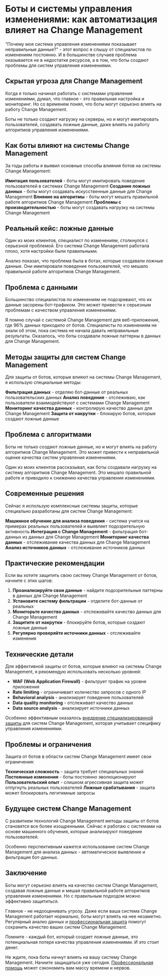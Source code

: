 ﻿# Боты и системы управления изменениями: как автоматизация влияет на Change Management

"Почему моя система управления изменениями показывает неправильные данные?" - этот вопрос я слышу от специалистов по изменениям постоянно. И в большинстве случаев проблема оказывается не в недостатке ресурсов, а в том, что боты создают проблемы для систем управления изменениями.

## Скрытая угроза для Change Management

Когда я только начинал работать с системами управления изменениями, думал, что главное - это правильная настройка и мониторинг. Но со временем понял, что боты могут серьезно влиять на работу Change Management.

Боты не только создают нагрузку на серверы, но и могут имитировать пользователей, создавать ложные данные, даже влиять на работу алгоритмов управления изменениями.

## Как боты влияют на системы Change Management

За годы работы я выявил основные способы влияния ботов на системы Change Management:

**Имитация пользователей** - боты могут имитировать поведение пользователей в системах Change Management
**Создание ложных данных** - боты могут создавать искусственные данные для Change Management
**Влияние на алгоритмы** - боты могут мешать правильной работе алгоритмов Change Management
**Проблемы с производительностью** - боты могут создавать нагрузку на системы Change Management

## Реальный кейс: ложные данные

Один из моих клиентов, специалист по изменениям, столкнулся с серьезной проблемой. Его система Change Management работала плохо, хотя настройки были правильными.

Анализ показал, что проблема была в ботах, которые создавали ложные данные. Они имитировали поведение пользователей, что мешало правильной работе алгоритмов Change Management.

## Проблема с данными

Большинство специалистов по изменениям не подозревают, что их данные засорены бот-трафиком. Это может привести к серьезным проблемам с качеством управления изменениями.

Я помню случай с системой Change Management для веб-приложения, где 96% данных приходило от ботов. Специалисты по изменениям не знали об этом, пока система не начала давать неправильные результаты. Оказалось, что боты создавали ложные паттерны в данных для Change Management.

## Методы защиты для систем Change Management

Для защиты от ботов, которые влияют на системы Change Management, я использую специальные методы:

**Фильтрация данных** - отделяю бот-данные от реальных пользовательских данных
**Анализ поведения** - отслеживаю, как пользователи взаимодействуют с системами Change Management
**Мониторинг качества данных** - контролирую качество данных для Change Management
**Защита от накрутки** - блокирую ботов, которые создают ложные данные

## Проблема с алгоритмами

Боты не только создают ложные данные, но и могут влиять на работу алгоритмов Change Management. Это может привести к неправильной оценке качества систем управления изменениями.

Один из моих клиентов рассказывал, как боты создавали нагрузку на систему алгоритмов Change Management. Это мешало правильной работе и приводило к снижению качества управления изменениями.

## Современные решения

Сейчас я использую комплексные системы защиты, которые специально разработаны для систем Change Management:

**Машинное обучение для анализа поведения** - система учится на примерах реальных пользователей и выявляет подозрительную активность
**Интеграция с Change Management** - фильтрация бот-данных из данных для Change Management
**Мониторинг качества данных** - отслеживание качества данных для Change Management
**Анализ источников данных** - отслеживание источников данных

## Практические рекомендации

Если вы хотите защитить свою систему Change Management от ботов, начните с этих шагов:

1. **Проанализируйте свои данные** - найдите подозрительные паттерны в данных для Change Management
2. **Установите систему фильтрации** - отделите бот-данные от реальных
3. **Мониторьте качество данных** - отслеживайте качество данных для Change Management
4. **Защитите от накрутки** - блокируйте ботов, которые создают ложные данные
5. **Регулярно проверяйте источники данных** - отслеживайте изменения

## Технические детали

Для эффективной защиты от ботов, которые влияют на системы Change Management, я рекомендую использовать несколько уровней:

- **WAF (Web Application Firewall)** - фильтрует трафик на уровне приложения
- **Rate limiting** - ограничивает количество запросов с одного IP
- **Behavioral analysis** - анализирует поведение пользователей
- **Data quality monitoring** - отслеживает качество данных
- **Data source analysis** - анализирует источники данных

Особенно эффективным оказалось [внедрение специализированной защиты](https://progaem.com/ustanovka-antibota-usluga-po-zashhite-ot-botov-vashih-sajtov-na-razlichnyh-cms-sistemah.html) для систем Change Management, которая учитывает специфику управления изменениями.

## Проблемы и ограничения

Защита от ботов в области систем Change Management имеет свои ограничения:

**Техническая сложность** - защита требует специальных знаний
**Постоянные изменения** - боты постоянно эволюционируют
**Пользовательский опыт** - слишком агрессивная защита может отпугнуть реальных пользователей
**Ложные срабатывания** - защита может блокировать легитимные запросы

## Будущее систем Change Management

С развитием технологий Change Management методы защиты от ботов становятся все более изощренными. Сейчас я работаю с системами на основе машинного обучения, которые анализируют поведение пользователей.

Особенно перспективным кажется использование систем Change Management для анализа данных - автоматическое выявление и фильтрация бот-данных.

## Заключение

Боты могут серьезно влиять на качество систем Change Management, создавая ложные данные и мешая правильной работе алгоритмов управления изменениями. Но с правильным подходом можно эффективно защититься.

Главное - не недооценивать угрозу. Даже если ваша система Change Management работает нормально, боты могут влиять на нее незаметно. Регулярный анализ данных и [профессиональная защита](https://progaem.com/ustanovka-antibota-usluga-po-zashhite-ot-botov-vashih-sajtov-na-razlichnyh-cms-sistemah.html) помогут сохранить качество ваших систем Change Management.

Помните - каждый бот, который создает ложные данные, это потенциальная потеря качества управления изменениями. И это стоит денег.

Не ждите, пока боты начнут влиять на вашу систему Change Management. Начните защищаться уже сегодня. [Профессиональная помощь](https://progaem.com/ustanovka-antibota-usluga-po-zashhite-ot-botov-vashih-sajtov-na-razlichnyh-cms-sistemah.html) может сэкономить вам массу времени и нервов.
